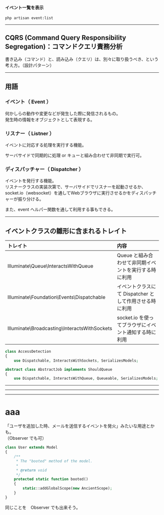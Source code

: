 #### イベント一覧を表示
```
php artisan event:list
```

________________________________________________________________________
## CQRS (Command Query Responsibility Segregation)：コマンドクエリ責務分析
書き込み（コマンド）と、読み込み（クエリ）は、別々に取り扱うべき、という考え方。（設計パターン）

________________________________________________________________________
## 用語

### イベント（ Event ）
何かしらの動作や変更などが発生した際に発信されるもの。   
発生時の情報をオブジェクトとして表現する。  

### リスナー（ Listner ）
イベントに対応する処理を実行する機能。  

サーバサイドで同期的に処理 or キューと組み合わせて非同期で実行可。  

### ディスパッチャー（ Dispatcher ）
イベントを発行する機能。  
リスナークラスの実装次第で、サーバサイドでリスナーを起動させるか、socket.io（websocket）を通してWebブラウザに実行させるかをディスパッチャーが振り分ける。  

また、event ヘルパー関数を通して利用する事もできる。  

________________________________________________________________________
## イベントクラスの雛形に含まれるトレイト

|  トレイト                                       |  内容                                                |
|:-----------------------------------------------|:-----------------------------------------------------|
|  Illuminate\Queue\InteractsWithQueue           |  Queue と組み合わせて非同期イベントを実行する時に利用    |
|  Illuminate\Foundation\Events\Dispatchable     |  イベントクラスにて Dispatcher として作用させる時に利用  |
|  Illuminate\Broadcasting\InteractsWithSockets  |  socket.io を使ってブラウザにイベント通知する時に利用    |


```php
class AccessDetection
{
    use Dispatchable, InteractsWithSockets, SerializesModels;
```

```php
abstract class AbstractJob implements ShouldQueue
{
    use Dispatchable, InteractsWithQueue, Queueable, SerializesModels; 
```

________________________________________________________________________
________________________________________________________________________
________________________________________________________________________
# aaa

「ユーザを追加した時、メールを送信するイベントを発火」みたいな用途とかも。  
（Observer でも可）  

```php
class User extends Model
{
    /**
     * The "booted" method of the model.
     *
     * @return void
     */
    protected static function booted()
    {
        static::addGlobalScope(new AncientScope);
    }
}
```


同じことを　Observer でも出来そう。
